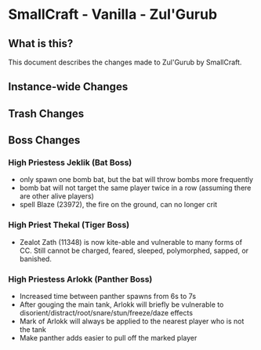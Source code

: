 # SmallCraft - Vanilla - Zul'Gurub

## What is this?
This document describes the changes made to Zul'Gurub by SmallCraft.

## Instance-wide Changes

## Trash Changes

## Boss Changes

### High Priestess Jeklik (Bat Boss)
- only spawn one bomb bat, but the bat will throw bombs more frequently
- bomb bat will not target the same player twice in a row (assuming there are other alive players)
- spell Blaze (23972), the fire on the ground, can no longer crit

### High Priest Thekal (Tiger Boss)
- Zealot Zath (11348) is now kite-able and vulnerable to many forms of CC. Still cannot be charged, feared, sleeped, polymorphed, sapped, or banished.

### High Priestess Arlokk (Panther Boss)
- Increased time between panther spawns from 6s to 7s
- After gouging the main tank, Arlokk will briefly be vulnerable to disorient/distract/root/snare/stun/freeze/daze effects
- Mark of Arlokk will always be applied to the nearest player who is not the tank
- Make panther adds easier to pull off the marked player
